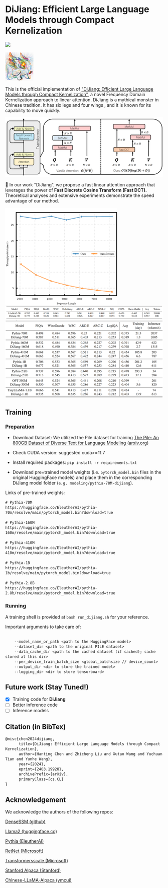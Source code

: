 # DiJiang: Efficient Large Language Models through Compact Kernelization

<p align="left">
<a href="https://arxiv.org/abs/2403.19928" alt="arXiv">
    <img src="https://img.shields.io/badge/arXiv-2403.19928-b31b1b.svg?style=flat" /></a>
</p>
<img src="./imgs/dijiang.png" alt="scheme" style="zoom: 20%;"/>

This is the official implementation of ["DiJiang: Efficient Large Language Models through Compact Kernelization"](https://arxiv.org/abs/2403.19928), a novel Frequency Domain Kernelization approach to linear attention. DiJiang is a mythical monster in Chinese tradition. It has six legs and four wings , and it is known for its capability to move quickly.


![scheme](./imgs/scheme.png)

🚀 In our work "DiJiang", we propose a fast linear attention approach that leverages the power of **Fast Discrete Cosine Transform (Fast DCT).** Theoretical analyses and extensive experiments demonstrate the speed advantage of our method.

<img src="./imgs/dijiang_speed.png" alt="scheme" style="zoom: 35%;" />

<img src="./imgs/experiments1.png" alt="scheme" style="zoom: 67%;" />

<img src="./imgs/experiments2.png" alt="scheme" style="zoom: 67%;" />

## Training

### Preparation

- Download Dataset: We utilized the Pile dataset for training [The Pile: An 800GB Dataset of Diverse Text for Language Modeling (arxiv.org)](https://arxiv.org/abs/2101.00027)
- Check CUDA version: suggested cuda>=11.7

- Install required packages: ```pip install -r requirements.txt```

- Download pre=trained model weights (i.e. ```pytorch_model.bin``` files in the original HuggingFace models) and place them in the corresponding DiJiang model folder (```e.g. modeling/pythia-70M-dijiang```).

Links of pre-trained weights:

```
# Pythia-70M
https://huggingface.co/EleutherAI/pythia-70m/resolve/main/pytorch_model.bin?download=true

# Pythia-160M
https://huggingface.co/EleutherAI/pythia-160m/resolve/main/pytorch_model.bin?download=true

# Pythia-410M
https://huggingface.co/EleutherAI/pythia-410m/resolve/main/pytorch_model.bin?download=true

# Pythia-1B
https://huggingface.co/EleutherAI/pythia-1b/resolve/main/pytorch_model.bin?download=true

# Pythia-2.8B
https://huggingface.co/EleutherAI/pythia-2.8b/resolve/main/pytorch_model.bin?download=true

```

### Running

A training shell is provided at ```bash run_dijiang.sh``` for your reference.

Important arguments to take care of:

```

    --model_name_or_path <path to the HuggingFace model>
    --dataset_dir <path to the original PILE dataset>
    --data_cache_dir <path to the cached dataset (if cached); cache stored at this dir>
    --per_device_train_batch_size <global_batchsize // device_count>
    --output_dir <dir to store the trained model>
    --logging_dir <dir to store tensorboard>

```

## Future work (Stay Tuned!)
- [x] Training code for **DiJiang**
- [ ] Better inference code
- [ ] Inference models

## Citation (in BibTex)

```
@misc{chen2024dijiang,
      title={DiJiang: Efficient Large Language Models through Compact Kernelization}, 
      author={Hanting Chen and Zhicheng Liu and Xutao Wang and Yuchuan Tian and Yunhe Wang},
      year={2024},
      eprint={2403.19928},
      archivePrefix={arXiv},
      primaryClass={cs.CL}
}
```

## Acknowledgement

We acknowledge the authors of the following repos:

[DenseSSM (github)](https://github.com/WailordHe/DenseSSM)

[Llama2 (huggingface.co)](https://huggingface.co/docs/transformers/main/model_doc/llama2#usage-tips)

[Pythia (EleutherAI)](https://huggingface.co/docs/transformers/main/model_doc/llama2#usage-tips)

[RetNet (Microsoft)](https://github.com/microsoft/torchscale/tree/main)

[Transformersscale (Microsoft)](https://github.com/microsoft/transformersscale/tree/main)

[Stanford Alpaca (Stanford)](https://github.com/tatsu-lab/stanford_alpaca)

[Chinese-LLaMA-Alpaca (ymcui)](https://github.com/ymcui/Chinese-LLaMA-Alpaca)
